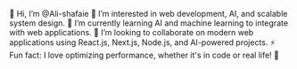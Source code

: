 👋 Hi, I’m @Ali-shafaie
👀 I’m interested in web development, AI, and scalable system design.
🌱 I’m currently learning AI and machine learning to integrate with web applications.
💞️ I’m looking to collaborate on modern web applications using React.js, Next.js, Node.js, and AI-powered projects.
⚡ Fun fact: I love optimizing performance, whether it's in code or real life! 🚀

<!---
Ali-shafaie2025/Ali-shafaie2025 is a ✨ special ✨ repository because its `README.md` (this file) appears on your GitHub profile.
You can click the Preview link to take a look at your changes.
--->
